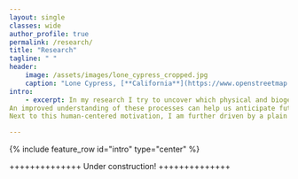 ```yaml
---
layout: single
classes: wide
author_profile: true
permalink: /research/
title: "Research"
tagline: " "
header:
    image: /assets/images/lone_cypress_cropped.jpg
    caption: "Lone Cypress, [**California**](https://www.openstreetmap.org/#map=18/36.56922/-121.96568)"
intro: 
    - excerpt: In my research I try to uncover which physical and biogeochemical processes shape the marine environment as we know it. 
An improved understanding of these processes can help us anticipate future ocean and climate changes and support the preservation of marine ecosystem services, such as the provision of food or the uptake of excess heat and carbon dioxide. 
Next to this human-centered motivation, I am further driven by a plain fascination for all processes that occur against the backdrop of the whirling and swirling ocean. 

---
```


{% include feature_row id="intro" type="center" %}

++++++++++++++ Under construction! ++++++++++++++